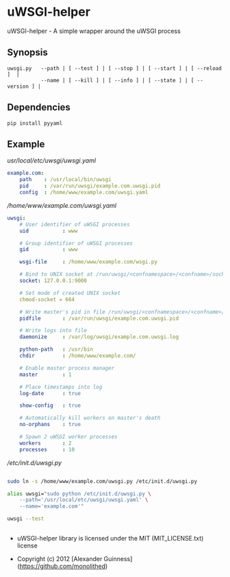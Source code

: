 # uWSGI-helper

uWSGI-helper - A simple wrapper around the uWSGI process


## Synopsis

```
uwsgi.py   --path | [ --test ] | [ --stop ] | [ --start ] | [ --reload ]  |
           --name | [ --kill ] | [ --info ] | [ --state ] | [ --version ] |
```


## Dependencies

```
pip install pyyaml
```


## Example


*usr/local/etc/uwsgi/uwsgi.yaml*

```yaml
example.com:
    path    : /usr/local/bin/uwsgi
    pid     : /var/run/uwsgi/example.com.uwsgi.pid
    config  : /home/www/example.com/uwsgi.yaml
```


*/home/www/example.com/uwsgi.yaml*

```yaml
uwsgi:
    # User identifier of uWSGI processes
    uid           : www

    # Group identifier of uWSGI processes
    gid           : www

    wsgi-file     : /home/www/example.com/wsgi.py

    # Bind to UNIX socket at /run/uwsgi/<confnamespace>/<confname>/socket
    socket: 127.0.0.1:9000

    # Set mode of created UNIX socket
    chmod-socket = 664

    # Write master's pid in file /run/uwsgi/<confnamespace>/<confname>/pid
    pidfile       : /var/run/uwsgi/example.com.uwsgi.pid

    # Write logs into file
    daemonize     : /var/log/uwsgi/example.com.uwsgi.log

    python-path   : /usr/bin
    chdir         : /home/www/example.com/

    # Enable master process manager
    master        : 1

    # Place timestamps into log
    log-date      : true

    show-config   : true

    # Automatically kill workers on master's death
    no-orphans    : true

    # Spawn 2 uWSGI worker processes
    workers       : 2
    processes     : 10

```


*/etc/init.d/uwsgi.py*

```sh

sudo ln -s /home/www/example.com/uwsgi.py /etc/init.d/uwsgi.py

alias uwsgi="sudo python /etc/init.d/uwsgi.py \
	--path='/usr/local/etc/uwsgi/uwsgi.yaml' \
	--name='example.com'"

uwsgi --test

```
























##

* uWSGI-helper library is licensed under the MIT (MIT_LICENSE.txt) license

* Copyright (c) 2012 [Alexander Guinness] (https://github.com/monolithed)